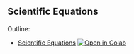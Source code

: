 ## Scientific Equations

Outline:
- [Scientific Equations](scientific-equations.ipynb) [![Open in Colab](https://colab.research.google.com/assets/colab-badge.svg)](https://colab.research.google.com/github/marr75/wecodekc-scientific-computing/blob/main/2023/section-02/lab-01/scientific-equations.ipynb)